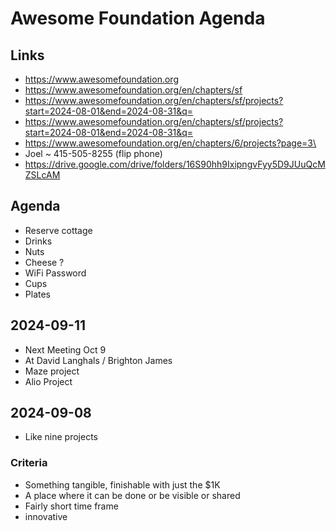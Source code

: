 # Awesome Foundation Agenda

## Links

* https://www.awesomefoundation.org
* https://www.awesomefoundation.org/en/chapters/sf
* https://www.awesomefoundation.org/en/chapters/sf/projects?start=2024-08-01&end=2024-08-31&q=
* https://www.awesomefoundation.org/en/chapters/sf/projects?start=2024-08-01&end=2024-08-31&q=
* https://www.awesomefoundation.org/en/chapters/6/projects?page=3\
* Joel ~ 415-505-8255 (flip phone)
* https://drive.google.com/drive/folders/16S90hh9IxipngvFyy5D9JUuQcMZSLcAM

## Agenda

* Reserve cottage
* Drinks
* Nuts
* Cheese ?
* WiFi Password
* Cups
* Plates


## 2024-09-11

* Next Meeting Oct 9
* At David Langhals / Brighton James
* Maze project
* Alio Project


## 2024-09-08

* Like nine projects

### Criteria

* Something tangible, finishable with just the $1K
* A place where it can be done or be visible or shared
* Fairly short time frame
* innovative
